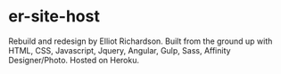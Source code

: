 # er-site-host
Rebuild and redesign by Elliot Richardson.  Built from the ground up with HTML, CSS, Javascript, Jquery, Angular, Gulp, Sass, Affinity Designer/Photo. Hosted on Heroku.
